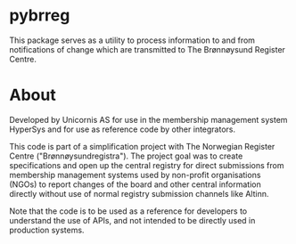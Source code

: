 # pybrreg

This package serves as a utility to process information to and from notifications of change which are transmitted to The  Brønnøysund Register Centre.

# About
Developed by Unicornis AS for use in the membership management system HyperSys and for use as reference code by other integrators.

This code is part of a simplification project with The Norwegian Register Centre ("Brønnøysundregistra"). The project goal was to create specifications and open up the central registry for direct submissions from membership management systems used by non-profit organisations (NGOs) to report changes of the board and other central information directly without use of normal registry submission channels like Altinn.

Note that the code is to be used as a reference for developers to understand the use of APIs, and not intended to be directly used in production systems.
